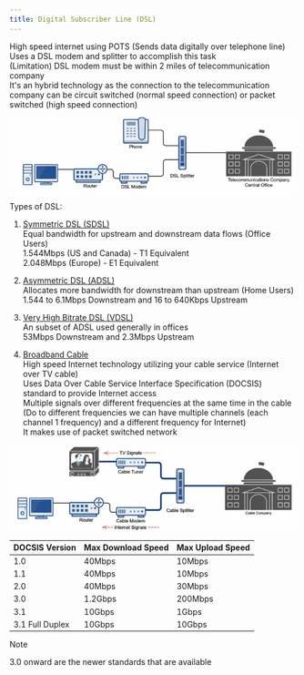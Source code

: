 ```yaml
---
title: Digital Subscriber Line (DSL)
---
```


High speed internet using POTS (Sends data digitally over telephone line)  
Uses a DSL modem and splitter to accomplish this task  
(Limitation) DSL modem must be within 2 miles of telecommunication company  
It's an hybrid technology as the connection to the telecommunication company can be circuit switched (normal speed connection) or packet switched (high speed connection)

![DSL Modem|700](../../images/dsl_modem.png)

Types of DSL:

1. <u>Symmetric DSL (SDSL)</u>  
   Equal bandwidth for upstream and downstream data flows (Office Users)  
   1.544Mbps (US and Canada) - T1 Equivalent  
   2.048Mbps (Europe) - E1 Equivalent

2. <u>Asymmetric DSL (ADSL)</u>  
   Allocates more bandwidth for downstream than upstream (Home Users)  
   1.544 to 6.1Mbps Downstream and 16 to 640Kbps Upstream

3. <u>Very High Bitrate DSL (VDSL)</u>  
   An subset of ADSL used generally in offices  
   53Mbps Downstream and 2.3Mbps Upstream

4. <u>Broadband Cable</u>  
   High speed Internet technology utilizing your cable service (Internet over TV cable)  
   Uses Data Over Cable Service Interface Specification (DOCSIS) standard to provide Internet access  
   Multiple signals over different frequencies at the same time in the cable (Do to different frequencies we can have multiple channels (each channel 1 frequency) and a different frequency for Internet)  
   It makes use of packet switched network

![Cable Modem|700](../../images/cable_modem.png)

| DOCSIS Version  | Max Download Speed | Max Upload Speed |
| --------------- | ------------------ | ---------------- |
| 1.0             | 40Mbps             | 10Mbps           |
| 1.1             | 40Mbps             | 10Mbps           |
| 2.0             | 40Mbps             | 30Mbps           |
| 3.0             | 1.2Gbps            | 200Mbps          |
| 3.1             | 10Gbps             | 1Gbps            |
| 3.1 Full Duplex | 10Gbps             | 10Gbps           |

 > [!NOTE]
 > 3.0 onward are the newer standards that are available